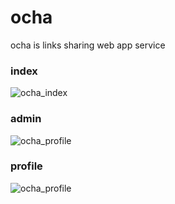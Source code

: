 # ocha
ocha is links sharing web app service
### index
![ocha_index](https://github.com/naonao0001777/ocha/assets/46675984/5a61b35d-27d1-4a8b-99cf-dbbdd2bfd279)
### admin
![ocha_profile](https://github.com/naonao0001777/ocha/assets/46675984/c56050a1-c50d-43cd-b059-b6e24a582862)

### profile
![ocha_profile](https://github.com/naonao0001777/ocha/assets/46675984/eefefa0b-a979-4fe2-b893-5873a1a7c133)
